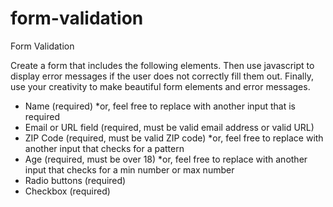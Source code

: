 # form-validation
Form Validation

Create a form that includes the following elements. Then use javascript to display error messages if the user does not correctly fill them out. Finally, use your creativity to make beautiful form elements and error messages.

- Name (required) *or, feel free to replace with another input that is required
- Email or URL field (required, must be valid email address or valid URL)
- ZIP Code (required, must be valid ZIP code) *or, feel free to replace with another input that checks for a pattern
- Age (required, must be over 18) *or, feel free to replace with another input that checks for a min number or max number
- Radio buttons (required)
- Checkbox (required)
